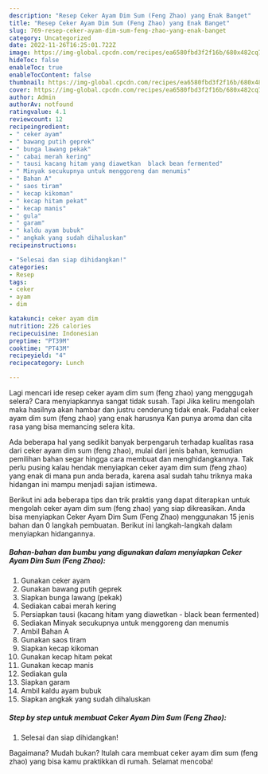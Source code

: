 ```yaml
---
description: "Resep Ceker Ayam Dim Sum (Feng Zhao) yang Enak Banget"
title: "Resep Ceker Ayam Dim Sum (Feng Zhao) yang Enak Banget"
slug: 769-resep-ceker-ayam-dim-sum-feng-zhao-yang-enak-banget
category: Uncategorized
date: 2022-11-26T16:25:01.722Z
image: https://img-global.cpcdn.com/recipes/ea6580fbd3f2f16b/680x482cq70/ceker-ayam-dim-sum-feng-zhao-foto-resep-utama.jpg
hideToc: false
enableToc: true
enableTocContent: false
thumbnail: https://img-global.cpcdn.com/recipes/ea6580fbd3f2f16b/680x482cq70/ceker-ayam-dim-sum-feng-zhao-foto-resep-utama.jpg
cover: https://img-global.cpcdn.com/recipes/ea6580fbd3f2f16b/680x482cq70/ceker-ayam-dim-sum-feng-zhao-foto-resep-utama.jpg
author: Admin
authorAv: notfound
ratingvalue: 4.1
reviewcount: 12
recipeingredient:
- " ceker ayam"
- " bawang putih geprek"
- " bunga lawang pekak"
- " cabai merah kering"
- " tausi kacang hitam yang diawetkan  black bean fermented"
- " Minyak secukupnya untuk menggoreng dan menumis"
- " Bahan A"
- " saos tiram"
- " kecap kikoman"
- " kecap hitam pekat"
- " kecap manis"
- " gula"
- " garam"
- " kaldu ayam bubuk"
- " angkak yang sudah dihaluskan"
recipeinstructions:

- "Selesai dan siap dihidangkan!"
categories:
- Resep
tags:
- ceker
- ayam
- dim

katakunci: ceker ayam dim 
nutrition: 226 calories
recipecuisine: Indonesian
preptime: "PT39M"
cooktime: "PT43M"
recipeyield: "4"
recipecategory: Lunch

---
```



Lagi mencari ide resep ceker ayam dim sum (feng zhao) yang menggugah selera? Cara menyiapkannya sangat tidak susah. Tapi Jika keliru mengolah maka hasilnya akan hambar dan justru cenderung tidak enak. Padahal ceker ayam dim sum (feng zhao) yang enak harusnya Kan punya aroma dan cita rasa yang bisa memancing selera kita.




Ada beberapa hal yang sedikit banyak berpengaruh terhadap kualitas rasa dari ceker ayam dim sum (feng zhao), mulai dari jenis bahan, kemudian pemilihan bahan segar hingga cara membuat dan menghidangkannya. Tak perlu pusing kalau hendak menyiapkan ceker ayam dim sum (feng zhao) yang enak di mana pun anda berada, karena asal sudah tahu triknya maka hidangan ini mampu menjadi sajian istimewa.


Berikut ini ada beberapa tips dan trik praktis yang dapat diterapkan untuk mengolah ceker ayam dim sum (feng zhao) yang siap dikreasikan. Anda bisa menyiapkan Ceker Ayam Dim Sum (Feng Zhao) menggunakan 15 jenis bahan dan 0 langkah pembuatan. Berikut ini langkah-langkah dalam menyiapkan hidangannya.

<!--inarticleads1-->

##### Bahan-bahan dan bumbu yang digunakan dalam menyiapkan Ceker Ayam Dim Sum (Feng Zhao):

1. Gunakan  ceker ayam
1. Gunakan  bawang putih geprek
1. Siapkan  bunga lawang (pekak)
1. Sediakan  cabai merah kering
1. Persiapkan  tausi (kacang hitam yang diawetkan - black bean fermented)
1. Sediakan  Minyak secukupnya untuk menggoreng dan menumis
1. Ambil  Bahan A
1. Gunakan  saos tiram
1. Siapkan  kecap kikoman
1. Gunakan  kecap hitam pekat
1. Gunakan  kecap manis
1. Sediakan  gula
1. Siapkan  garam
1. Ambil  kaldu ayam bubuk
1. Siapkan  angkak yang sudah dihaluskan




<!--inarticleads2-->

##### Step by step untuk membuat Ceker Ayam Dim Sum (Feng Zhao):


1. Selesai dan siap dihidangkan!



Bagaimana? Mudah bukan? Itulah cara membuat ceker ayam dim sum (feng zhao) yang bisa kamu praktikkan di rumah. Selamat mencoba!
